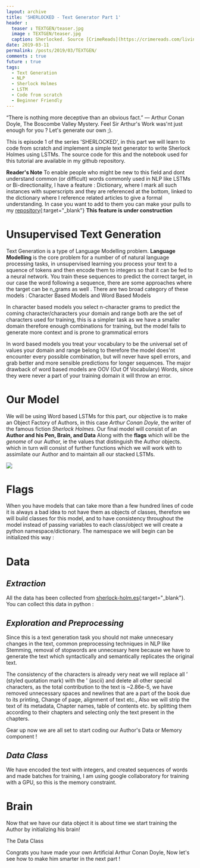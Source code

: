 ```yaml
---
layout: archive
title: 'SHERLOCKED - Text Generator Part 1'
header :
  teaser : TEXTGEN/teaser.jpg
  image : TEXTGEN/teaser.jpg
  caption: Sherlocked. Source [CrimeReads](https://crimereads.com/living-your-life-one-sherlock-holmes-quote-at-a-time/){:target="_blank"}.
date: 2019-03-11
permalink: /posts/2019/03/TEXTGEN/
comments : true
future : true
tags:
  - Text Generation
  - NLP
  - Sherlock Holmes
  - LSTM
  - Code from scratch
  - Beginner Friendly
---
```


“There is nothing more deceptive than an obvious fact.” ― Arthur Conan Doyle, The Boscombe Valley Mystery. Feel Sir Arthur's Work was'nt just enough for you ?
Let's generate our own ;).


This is episode 1 of the series 'SHERLOCKED', in this part we will learn to code from scratch and implement a simple text generator to write Sherlock Holmes using LSTMs. The source code for this and the notebook used for this tutorial are available in my github repository. 


**Reader's Note**
To enable people who might be new to this field and dont understand common (or difficult) words commonly used in NLP like LSTMs or Bi-directionality, I have a feature : Dictionary, where I mark all such instances with superscripts and they are referenced at the bottom, linked to the dictionary where I reference related articles to give a formal understanding. In case you want to add to them you can make your pulls to my [repository](https://github.com/someshsingh22/someshsingh22.github.io){:target="_blank"}
**This feature is under construction**

Unsupervised Text Generation
======


Text Generation is a type of Language Modelling problem. **Language Modelling** is the core problem for a number of of natural language processing tasks, in unsupervised learning you process your text to a squence of tokens and then encode them to integers so that it can be fed to a neural network. You train these sequences to predict the correct target, in our case the word following a sequence, there are some approaches where the target can be n_grams as well . There are two broad category of these models :
Character Based Models and Word Based Models


In character based models you select n-character grams to predict the coming character/characters your domain and range both are the set of characters used for training, this is a simpler task as we have a smaller domain therefore enough combinations for training, but the model fails to generate more context and is prone to grammatical errors


In word based  models you treat your vocabulary to be the universal set of values your domain and range belong to therefore the model does'nt encounter every possible combination, but will never have spell errors, and grab better and more sensible predictions for longer sequences. The major drawback of word based models are OOV (Out Of Vocabulary) Words, since they were never a part of your training domain it will throw an error.


Our Model
===


We will be using Word based LSTMs for this part, our objective is to make an Object Factory of Authors, in this case *Arthur Conan Doyle*, the writer of the famous fiction *Sherlock Holmes*. Our final model will consist of an **Author and his Pen, Brain, and Data** Along with the **flags** which will be the *genome* of our Author, ie the values that distinguish the Author objects. which in turn will consist of further functions which we will work with to assimilate our Author and to maintain all our stacked LSTMs.

[![](https://mermaid.ink/img/eyJjb2RlIjoiZ3JhcGggTFJcbkEoKEF1dGhvcikpIFxuQihEYXRhKVxuQyhCcmFpbilcbkQoUGVuKVxuQSAtLT4gQlxuQSAtLT4gQ1xuQSAtLT4gRFxuQiAtLS0gRT5SZWFkcyBhbmQgUHJvY2Vzc2VzIERhdGEsIEZlZWRzIEJyYWluXVxuQyAtLS0gRj5CcmFpbiB0cmFpbnMgb24gdGhlIHByb2Nlc3NlZCBEYXRhLCBJbml0aWFsaXplcyBQZW5dXG5EIC0tLSBHPldyaXRlcyBQcmVkaWN0aW9uc11cbkh7RmxhZ3N9XG5FIC0tLSBIXG5GIC0tLSBIXG5HLS0tSCIsIm1lcm1haWQiOnsidGhlbWUiOiJkZWZhdWx0In0sInVwZGF0ZUVkaXRvciI6ZmFsc2V9)](https://mermaid-js.github.io/mermaid-live-editor/#/edit/eyJjb2RlIjoiZ3JhcGggTFJcbkEoKEF1dGhvcikpIFxuQihEYXRhKVxuQyhCcmFpbilcbkQoUGVuKVxuQSAtLT4gQlxuQSAtLT4gQ1xuQSAtLT4gRFxuQiAtLS0gRT5SZWFkcyBhbmQgUHJvY2Vzc2VzIERhdGEsIEZlZWRzIEJyYWluXVxuQyAtLS0gRj5CcmFpbiB0cmFpbnMgb24gdGhlIHByb2Nlc3NlZCBEYXRhLCBJbml0aWFsaXplcyBQZW5dXG5EIC0tLSBHPldyaXRlcyBQcmVkaWN0aW9uc11cbkh7RmxhZ3N9XG5FIC0tLSBIXG5GIC0tLSBIXG5HLS0tSCIsIm1lcm1haWQiOnsidGhlbWUiOiJkZWZhdWx0In0sInVwZGF0ZUVkaXRvciI6ZmFsc2V9)

Flags
====
When you have models that can take more than a few hundred lines of code it is always a bad idea to not have them as objects of classes, therefore we will build classes for this model, and to have consistency throughout the model instead of passing variables to each class/object we will create a python namespace/dictionary.
The namespace we will begin can be initialized this way :
<script src="https://gist.github.com/someshsingh22/9a2c477aeb9b85aafe5f0e8821bedb45.js"></script>


Data
====


*Extraction*
--------


All the data has been collected from [sherlock-holm.es](https://sherlock-holm.es/ascii/){:target="_blank"}.
You can collect this data in python :

<script src="https://gist.github.com/someshsingh22/0c79adffbdc972be8321827c60e9a6cd.js"></script>


*Exploration and Preprocessing*
---

Since this is a text generation task you should not make unnecesary changes in the text, common preprocessing techniques in NLP like Stemming, removal of stopwords are unnecesary here because we have to generate the text which syntactically and semantically replicates the original text.

The consistency of the characters is already very neat we will replace all ’ (styled quotation mark) with the ' (ascii) and delete all other special characters, as the total contribution to the text is ~2.86e-5, we have removed unnecessary spaces and newlines that are a part of the book due to its printing, Change of page, alignment of text etc., Also we will strip the text of its metadata, Chapter names, table of contents etc. by splitting them according to their chapters and selecting only the text present in the chapters.
<script src="https://gist.github.com/someshsingh22/2bd8e6870ae314b5f31dd5f5b16b904b.js"></script>

Gear up now we are all set to start coding our Author's Data or Memory component !

*Data Class*
------


<script src="https://gist.github.com/someshsingh22/229211dbc8e2f8de5a59616cfcc94708.js"></script>
We have encoded the text with integers, and created sequences of words and made batches for training, I am using google collaboratory for training with a GPU, so this is the memory constraint.


Brain
=====

Now that we have our data object it is about time we start training the Author by initializing his brain!
<script src="https://gist.github.com/someshsingh22/15688bd2d4c1a00633581cc5ac5ae9bf.js"></script>

The Data Class

Congrats you have made your own Artificial Arthur Conan Doyle, Now let's see how to make him smarter in the next part !
